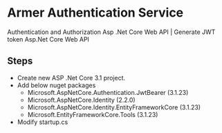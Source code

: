 # Armer Authentication Service
Authentication and Authorization Asp .Net Core Web API | Generate JWT token Asp.Net Core Web API

## Steps
- Create new ASP .Net Core 3.1 project.
- Add below nuget packages
  - Microsoft.AspNetCore.Authentication.JwtBearer (3.1.23)
  - Microsoft.AspNetCore.Identity (2.2.0)
  - Microsoft.AspNetCore.Identity.EntityFrameworkCore (3.1.23)
  - Microsoft.EntityFrameworkCore.Tools (3.1.23)
- Modify startup.cs
